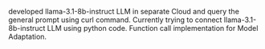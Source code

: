 developed llama-3.1-8b-instruct LLM in separate Cloud and query the general prompt using curl command.
Currently trying to connect llama-3.1-8b-instruct LLM using python code.
Function call implementation for Model Adaptation.
